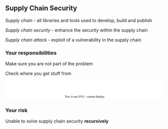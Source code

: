 ## Supply Chain Security

*Supply chain* [](https://en.wikipedia.org/wiki/Software_supply_chain) - all libraries and tools used to develop, build and publish

*Supply chain security* [](https://en.wikipedia.org/wiki/Digital_supply_chain_security) - enhance the security within the supply chain

*Supply chain attack* - exploit of a vulnerability in the supply chain

### Your responsibilities

Make sure you are not part of the problem

Check where you get stuff from

![](170_supply_chain_security/supply_chain.drawio.svg) <!-- .element: style="width: 65%; margin-top: 0.5em; " -->

### Your risk

Unable to solve supply chain security **recursively**
